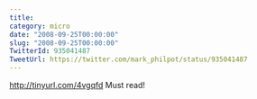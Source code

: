 ```yaml
---
title: 
category: micro
date: "2008-09-25T00:00:00"
slug: "2008-09-25T00:00:00"
TwitterId: 935041487
TweetUrl: https://twitter.com/mark_philpot/status/935041487
---
```


http://tinyurl.com/4vgqfd Must read!
